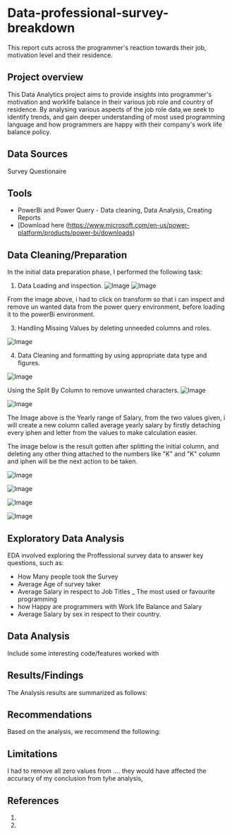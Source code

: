 # Data-professional-survey-breakdown
This report cuts across the programmer's reaction towards their job, motivation level and their residence.

## Project overview

This Data Analytics project aims to provide insights into programmer's motivation and worklife balance in their various job role and country of residence. By analysing various aspects of the job role data,we seek to identify trends, and gain deeper understanding of most used programming language and how programmers are happy with their company's work life balance policy.

## Data Sources
Survey Questionaire

## Tools

- PowerBi and Power Query - Data cleaning, Data Analysis, Creating Reports 
 - [Download here (https://www.microsoft.com/en-us/power-platform/products/power-bi/downloads)


## Data Cleaning/Preparation 

In the initial data preparation phase, I performed the following task:
1. Data Loading and inspection.
![Image](https://github.com/user-attachments/assets/4dcb6aaf-6e07-407b-a655-66a20e6516f7)
![Image](https://github.com/user-attachments/assets/b9029187-3def-49ce-b36c-9cc27adf9f69)

From the image above, i had to click on transform so that i can inspect and remove un wanted data from the power query environment, before loading it to the powerBi environment.

3. Handling Missing Values by deleting unneeded columns and roles.

![Image](https://github.com/user-attachments/assets/0f5e2c62-e887-44f0-876b-cf82d6fcad79)

4. Data Cleaning and formatting by using appropriate data type and figures.

![Image](https://github.com/user-attachments/assets/5eee52ee-52d1-437f-b818-7c1739422e58)

Using the Split By Column to remove unwanted characters.
![Image](https://github.com/user-attachments/assets/2b30bd81-bb42-4a30-bc99-f96b91d338f8)

![Image](https://github.com/user-attachments/assets/b6ab3fd9-46d2-46b2-9d69-bae94d58aa7e)

The Image above is the Yearly range of Salary, from the two values given, i will create a new column called average yearly salary by firstly detaching every iphen and letter from the values to make calculation easier.


The image below is the result gotten after splitting the initial column, and deleting any other thing attached to the numbers like "K" and "K" column and iphen will be the next action to be taken.

![Image](https://github.com/user-attachments/assets/48ee49b0-4d4b-4b85-bb1a-ab7e28433c35)

![Image](https://github.com/user-attachments/assets/418c1190-3874-4a39-a1a5-ebb07f511e54)

![Image](https://github.com/user-attachments/assets/25ea65f6-980a-4f92-a6d8-afa54a65c1a9)

![Image](https://github.com/user-attachments/assets/25963420-3e99-4ba2-ba5d-681f283abad5)

## Exploratory Data Analysis

EDA involved exploring the Proffessional survey data to answer key questions, such as:

- How Many people took the Survey
- Average Age of survey taker
- Average Salary in respect to Job Titles
_ The most used or favourite programming 
- how Happy are programmers with Work life Balance and Salary
- Average Salary by sex in respect to their country.

## Data Analysis

Include some interesting code/features worked with




## Results/Findings

The Analysis results are summarized as follows:



## Recommendations

Based on the analysis, we recommend the following:



## Limitations

I had to remove all zero values from .... they would have affected the accuracy of my conclusion from tyhe analysis,


## References

1.
2.
